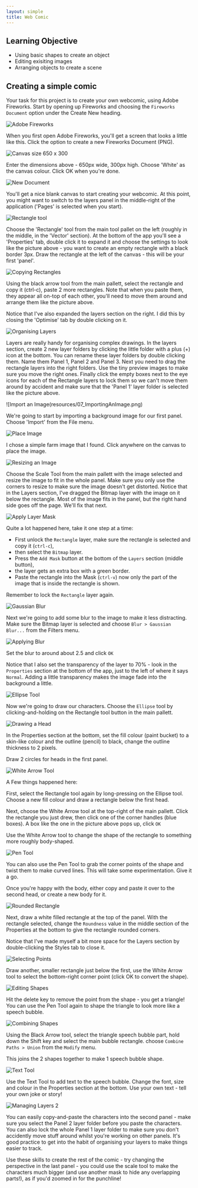 ```yaml
---
layout: simple
title: Web Comic
---
```


## Learning Objective

* Using basic shapes to create an object
* Editing exisiting images
* Arranging objects to create a scene

## Creating a simple comic

Your task for this project is to create your own webcomic, using Adobe Fireworks. Start by opening up Fireworks and choosing the `Fireworks Document` option under the Create New heading.

![Adobe Fireworks](resources/01_FireworksOpen.png)

When you first open Adobe Fireworks, you'll get a screen that looks a little like this. Click the option to create a new Fireworks Document (PNG).

![Canvas size 650 x 300](resources/02_NewDocumentSize.png)

Enter the dimensions above - 650px wide, 300px high. Choose 'White' as the canvas colour. Click OK when you're done.

![New Document](resources/03_NewDocument.png)

You'll get a nice blank canvas to start creating your webcomic. At this point, you might want to switch to the layers panel in the middle-right of the application ('Pages' is selected when you start).

![Rectangle tool](resources/04_DrawingRectangles.png)

Choose the 'Rectangle' tool from the main tool pallet on the left (roughly in the middle, in the 'Vector' section). At the bottom of the app you'll see a 'Properties' tab, double click it to expand it and choose the settings to look like the picture above - you want to create an empty rectangle with a black border 3px. Draw the rectangle at the left of the canvas - this will be your first 'panel'.

![Copying Rectangles](resources/05_CopyingRectangles.png)

Using the black arrow tool from the main pallett, select the rectangle and copy it (ctrl-c), paste 2 more rectangles. Note that when you paste them, they appear all on-top of each other, you'll need to move them around and arrange them like the picture above.

Notice that I've also expanded the layers section on the right. I did this by closing the 'Optimise' tab by double clicking on it.

![Organising Layers](resources/06_OrganisingLayers.png)

Layers are really handy for organising complex drawings. In the layers section, create 2 new layer folders by clicking the little folder with a plus (+) icon at the bottom. You can rename these layer folders by double clicking them. Name them Panel 1, Panel 2 and Panel 3. Next you need to drag the rectangle layers into the right folders. Use the tiny preview images to make sure you move the right ones. Finally click the empty boxes next to the eye icons for each of the Rectangle layers to lock them so we can't move them around by accident and make sure that the 'Panel 1' layer folder is selected like the picture above.

![Import an Image(resources/07_ImportingAnImage.png)

We're going to start by importing a background image for our first panel. Choose 'Import' from the File menu.

![Place Image](resources/08_ImportedAnImage.png)

I chose a simple farm image that I found. Click anywhere on the canvas to place the image.

![Resizing an Image](resources/09_ResizingAnObject.png)

Choose the Scale Tool from the main pallett with the image selected and resize the image to fit in the whole panel. Make sure you only use the corners to resize to make sure the image doesn't get distorted. Notice that in the Layers section, I've dragged the Bitmap layer with the image on it below the rectangle. Most of the image fits in the panel, but the right hand side goes off the page. We'll fix that next.

![Apply Layer Mask](resources/10_ApplyingLayerMask.png)

Quite a lot happened here, take it one step at a time:

* First unlock the `Rectangle` layer, make sure the rectangle is selected and copy it (`ctrl-c`),
* then select the `Bitmap` layer.
* Press the `Add Mask` button at the bottom of the `Layers` section (middle button),
* the layer gets an extra box with a green border.
* Paste the rectangle into the Mask (`ctrl-v`) now only the part of the image that is inside the rectangle is shown.

Remember to lock the `Rectangle` layer again.

![Gaussian Blur](resources/11_GaussianBlur.png)

Next we're going to add some blur to the image to make it less distracting. Make sure the Bitmap layer is selected and choose `Blur > Gaussian Blur...` from the Filters menu.

![Applying Blur](resources/12_ApplyingBlur.png)

Set the blur to around about 2.5 and click `OK`

Notice that I also set the transparency of the layer to 70% - look in the `Properties` section at the bottom of the app, just to the left of where it says `Normal`. Adding a little transparency makes the image fade into the background a little.

![Ellipse Tool](resources/13_EllipseTool.png)

Now we're going to draw our characters.
Choose the `Ellipse` tool by clicking-and-holding on the Rectangle tool button in the main pallett.

![Drawing a Head](resources/14_DrawingHeads.png)

In the Properties section at the bottom, set the fill colour (paint bucket) to a skin-like colour and the outline (pencil) to black, change the outline thickness to 2 pixels.

Draw 2 circles for heads in the first panel.

![White Arrow Tool](resources/15_WhiteArrowTool.png)

A Few things happened here:

First, select the Rectangle tool again by long-pressing on the Ellipse tool. Choose a new fill colour and draw a rectangle below the first head.

Next, choose the White Arrow tool at the top-right of the main pallett. Click the rectangle you just drew, then click one of the corner handles (blue boxes). A box like the one in the picture above pops up, click `OK`

Use the White Arrow tool to change the shape of the rectangle to something more roughly body-shaped.

![Pen Tool](resources/16_PenTool.png)

You can also use the Pen Tool to grab the corner points of the shape and twist them to make curved lines. This will take some experimentation. Give it a go.

Once you're happy with the body, either copy and paste it over to the second head, or create a new body for it.

![Rounded Rectangle](resources/17_RoundedRectangle.png)

Next, draw a white filled rectangle at the top of the panel. With the rectangle selected, change the `Roundness` value in the middle section of the Properties at the bottom to give the rectangle rounded corners.

Notice that I've made myself a bit more space for the Layers section by double-clicking the Styles tab to close it.

![Selecting Points](resources/18_SelectingPoints.png)

Draw another, smaller rectangle just below the first, use the White Arrow tool to select the bottom-right corner point (click OK to convert the shape).

![Editing Shapes](resources/19_EditingShapes.png)

Hit the delete key to remove the point from the shape - you get a triangle!
You can use the Pen Tool again to shape the triangle to look more like a speech bubble.

![Combining Shapes](resources/20_CombiningShapes.png)

Using the Black Arrow tool, select the triangle speech bubble part, hold down the Shift key and select the main bubble rectangle. choose `Combine Paths > Union` from the `Modify` menu.

This joins the 2 shapes together to make 1 speech bubble shape.

![Text Tool](resources/21_TextTool.png)

Use the Text Tool to add text to the speech bubble. Change the font, size and colour in the Properties section at the bottom.
Use your own text - tell your own joke or story!

![Managing Layers 2](resources/22_ManagingLayers2.png)

You can easily copy-and-paste the characters into the second panel - make sure you select the Panel 2 layer folder before you paste the characters. You can also lock the whole Panel 1 layer folder to make sure you don't accidently move stuff around whilst you're working on other panels. It's good practice to get into the habit of organising your layers to make things easier to track.

Use these skills to create the rest of the comic - try changing the perspective in the last panel - you could use the scale tool to make the characters much bigger (and use another mask to hide any overlapping parts!), as if you'd zoomed in for the punchline!